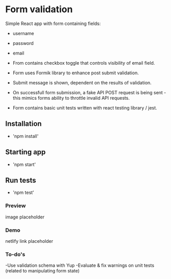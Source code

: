 # Form validation

Simple React app with form containing fields:

- username
- password
- email

- From contains checkbox toggle that controls visibility of email field.
- Form uses Formik library to enhance post submit validation.
- Submit message is shown, dependent on the results of validation.
- On successfull form submission, a fake API POST request is being sent - this mimics forms ability to throttle invalid
  API requests.
- Form contains basic unit tests written with react testing library / jest.

## Installation

- 'npm install'

## Starting app

- 'npm start'

## Run tests

- 'npm test'

### Preview

image placeholder

### Demo

netlify link  placeholder

### To-do's

-Use validation schema with Yup
-Evaluate & fix warnings on unit tests (related to manipulating form state)


